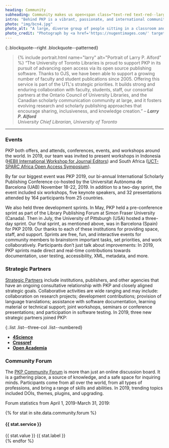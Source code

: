 ```yaml
---
heading: Community
subheading: Community makes us open<span class="text-red text-red--large">.</span>
intro: "Behind PKP is a vibrant, passionate, and international community who help to make our software better, together. Their voices and contributions are everything to us, and we endeavour to find ways to actively support, educate, and engage them."
photo: "img/bcn4.jpg"
photo_alt: "A large, diverse group of people sitting in a classroom and facing the camera."
photo_credit: "Photograph by <a href='https://nugentimages.com/' target='_blank' rel='noopener'>Jason Nugent</a>."
---
```


{:.blockquote--right .blockquote--patterned}
> {% include portrait.html name="larry" alt="Portrait of Larry P. Alford" %} “The University of Toronto Libraries is proud to support PKP in its pursuit of advancing open access via its open source publishing software. Thanks to OJS, we have been able to support a growing number of faculty and student publications since 2005. Offering this service is part of the UTL's strategic priorities. It builds strong and enduring collaboration with faculty, students, staff, our consortial partners at the Ontario Council of University Libraries, and the Canadian scholarly communication community at large, and it fosters evolving research and scholarly publishing approaches that encourage sharing, inclusiveness, and knowledge creation.”  <cite>&ndash; **Larry P. Alford** <br/>University Chief Librarian, University of Toronto</cite>

---

### Events

PKP both offers, and attends, conferences, events, and workshops around the world. In 2019, our team was invited to present workshops in Indonesia ([HEBII International Workshop for Journal Editors](https://indonesianeditor.org/index.php/news/item/71-international-workshop-for-journal-editors)) and South Africa ([UCT-SPARC Africa Open Access Symposium](https://www.sparcafricasymp.uct.ac.za/)).

By far our biggest event was PKP 2019, our bi-annual International Scholarly Publishing Conference co-hosted by the Universitat Autònoma de Barcelona (UAB) November 18-22, 2019. In addition to a two-day sprint, the event included six workshops, five keynote speakers, and 32 presentations attended by 164 participants from 25 countries.

We also held three development sprints. In May, PKP held a pre-conference sprint as part of the Library Publishing Forum at Simon Fraser University (Canada). Then in July, the University of Pittsburgh (USA) hosted a three-day sprint. Our final sprint, as mentioned above, was in Barcelona (Spain) for PKP 2019. Our thanks to each of these institutions for providing space, staff, and support. Sprints are free, fun, and interactive events for community members to brainstorm important tasks, set priorities, and work collaboratively. Participants don’t just talk about improvements: In 2019, PKP sprints made direct and real-time contributions towards documentation, user testing, accessibility, XML, metadata, and more.

### Strategic Partners

[Strategic Partners](https://pkp.sfu.ca/strategic-partners/) include institutions, publishers, and other agencies that have an ongoing consultative relationship with PKP and closely aligned strategic goals. Collaborative activities are wide ranging and may include: collaboration on research projects; development contributions; provision of language translations; assistance with software documentation, learning material or technical support; joint workshops, seminars or conference presentations; and participation in software testing. In 2019, three new strategic partners joined PKP:

{:.list .list--three-col .list--numbered}
- [**4Science**](https://www.4science.it/)
- [**Crossref**](https://www.crossref.org/)
- [**Open Academia**](https://www.openacademia.net/)

### Community Forum

The [PKP Community Forum](https://forum.pkp.sfu.ca/) is more than just an online discussion board. It is a gathering place, a source of knowledge, and a safe space for inquiring minds. Participants come from all over the world, from all types of professions, and bring a range of skills and abilities. In 2019, trending topics included DOIs, themes, plugins, and upgrading.

Forum statistics from April 1, 2019-March 31, 2019:

<article class="stats">
  {% for stat in site.data.community.forum %}
  <div class="stat">
    <h4>{{ stat.service }}</h4>
    <span class="stat__value">{{ stat.value }}</span>
    <span class="stat__label">{{ stat.label }}</span>
  </div>
  {% endfor %}
</article>
